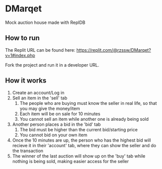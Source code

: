 # DMarqet
Mock auction house made with ReplDB


## How to run
The Replit URL can be found here: 
https://replit.com/@rzssw/DMarqet?v=1#index.php 

Fork the project and run it in a developer URL.


## How it works
1. Create an account/Log in
2. Sell an item in the 'sell' tab
    1. The people who are buying must know the seller in real life, so that you may give the money/item
    2. Each item will be on sale for 10 minutes
    3. You cannot sell an item while another one is already being sold
3. Another person places a bid in the 'bid' tab
    1. The bid must be higher than the current bid/starting price
    2. You cannot bid on your own item
4. Once the 10 minutes are up, the person who has the highest bid will recieve it in their 'account' tab, where they can show the seller and do the transaction
5. The winner of the last auction will show up on the 'buy' tab while nothing is being sold, making easier access for the seller
